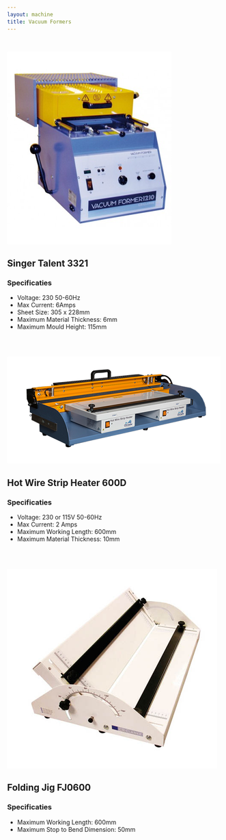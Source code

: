 ```yaml
---
layout: machine
title: Vacuum Formers
---
```


<br/>

![](img/1210.jpg)

## Singer Talent 3321 

### Specificaties

- Voltage: 230 50-60Hz
- Max Current: 6Amps
- Sheet Size: 305 x 228mm
- Maximum Material Thickness: 6mm
- Maximum Mould Height: 115mm

<br/>
<br/>

![](img/hot-wire-strip.png)

## Hot Wire Strip Heater 600D

### Specificaties

- Voltage: 230 or 115V 50-60Hz
- Max Current: 2 Amps
- Maximum Working Length: 600mm
- Maximum Material Thickness: 10mm

<br/>
<br/>

![](img/folding-jig.jpg)

## Folding Jig FJ0600

### Specificaties

- Maximum Working Length: 600mm
- Maximum Stop to Bend Dimension: 50mm




